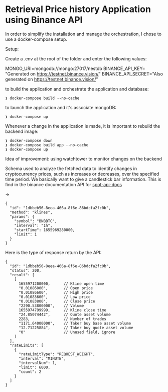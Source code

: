 # Retrieval Price history Application using Binance API

In order to simplify the installation and manage the orchestration, I chose to use a docker-compose setup.

Setup:

Create a .env at the root of the folder and enter the following values:

MONGO_URI=mongodb://mongo:27017/nestdb
BINANCE_API_KEY= "Generated on https://testnet.binance.vision/"
BINANCE_API_SECRET="Also generated on https://testnet.binance.vision/"

to build the application and orchestrate the application and database:
```
❯ docker-compose build --no-cache
```

to launch the application and it's associate mongoDB:
```
❯ docker-compose up
```

Whenever a change in the application is made, it is important to rebuild the backend image:
```
❯ docker-compose down
❯ docker-compose build app --no-cache
❯ docker-compose up
```

Idea of improvement: using watchtower to monitor changes on the backend


Schema used to analyze the fetched data to identify changes in cryptocurrency prices, such as increases or decreases, over the specified time period.
We basically want to give a candlestick bar information.
This is find in the binance documentation API for [spot-api-docs](https://developers.binance.com/docs/binance-spot-api-docs/testnet/websocket-api/market-data-requests#klines)

=>

```
{
  "id": "1dbbeb56-8eea-466a-8f6e-86bdcfa2fc0b",
  "method": "klines",
  "params": {
    "symbol": "BNBBTC",
    "interval": "1h",
    "startTime": 1655969280000,
    "limit": 1
  }
}
```
Here is the type of response return by the API:
```
{
  "id": "1dbbeb56-8eea-466a-8f6e-86bdcfa2fc0b",
  "status": 200,
  "result": [
    [
      1655971200000,      // Kline open time
      "0.01086000",       // Open price
      "0.01086600",       // High price
      "0.01083600",       // Low price
      "0.01083800",       // Close price
      "2290.53800000",    // Volume
      1655974799999,      // Kline close time
      "24.85074442",      // Quote asset volume
      2283,               // Number of trades
      "1171.64000000",    // Taker buy base asset volume
      "12.71225884",      // Taker buy quote asset volume
      "0"                 // Unused field, ignore
    ]
  ],
  "rateLimits": [
    {
      "rateLimitType": "REQUEST_WEIGHT",
      "interval": "MINUTE",
      "intervalNum": 1,
      "limit": 6000,
      "count": 2
    }
  ]
}
```